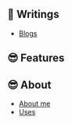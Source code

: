 ## 🎉 Writings

- [Blogs](/posts)

## 😎 Features


## 😎 About

- [About me](content/about/aboutme)
- [Uses](content/about/uses)
